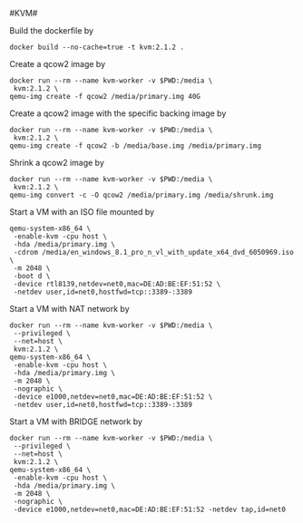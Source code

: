 #KVM#

Build the dockerfile by

    docker build --no-cache=true -t kvm:2.1.2 .

Create a qcow2 image by

    docker run --rm --name kvm-worker -v $PWD:/media \
     kvm:2.1.2 \
    qemu-img create -f qcow2 /media/primary.img 40G

Create a qcow2 image with the specific backing image by

    docker run --rm --name kvm-worker -v $PWD:/media \
     kvm:2.1.2 \
    qemu-img create -f qcow2 -b /media/base.img /media/primary.img

Shrink a qcow2 image by

    docker run --rm --name kvm-worker -v $PWD:/media \
     kvm:2.1.2 \
    qemu-img convert -c -O qcow2 /media/primary.img /media/shrunk.img


Start a VM with an ISO file mounted by

    qemu-system-x86_64 \
     -enable-kvm -cpu host \
     -hda /media/primary.img \
     -cdrom /media/en_windows_8.1_pro_n_vl_with_update_x64_dvd_6050969.iso \
     -m 2048 \
     -boot d \
     -device rtl8139,netdev=net0,mac=DE:AD:BE:EF:51:52 \
     -netdev user,id=net0,hostfwd=tcp::3389-:3389

Start a VM with NAT network by

    docker run --rm --name kvm-worker -v $PWD:/media \
     --privileged \
     --net=host \
     kvm:2.1.2 \
    qemu-system-x86_64 \
     -enable-kvm -cpu host \
     -hda /media/primary.img \
     -m 2048 \
     -nographic \
     -device e1000,netdev=net0,mac=DE:AD:BE:EF:51:52 \
     -netdev user,id=net0,hostfwd=tcp::3389-:3389


Start a VM with BRIDGE network by

    docker run --rm --name kvm-worker -v $PWD:/media \
     --privileged \
     --net=host \
     kvm:2.1.2 \
    qemu-system-x86_64 \
     -enable-kvm -cpu host \
     -hda /media/primary.img \
     -m 2048 \
     -nographic \
     -device e1000,netdev=net0,mac=DE:AD:BE:EF:51:52 -netdev tap,id=net0
